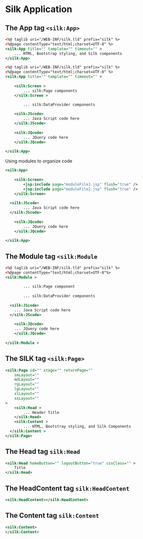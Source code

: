 # Silk Application



## The App tag ```<silk:App>```

```xml
<%@ taglib uri="/WEB-INF/silk.tld" prefix="silk" %>
<%@page contentType="text/html;charset=UTF-8" %>
<silk:App title="" tamplate="" timeout="" >
	... HTML, Bootstrap styling, and Silk components
</silk:App>
```



```xml
<%@ taglib uri="/WEB-INF/silk.tld" prefix="silk" %>
<%@page contentType="text/html;charset=UTF-8" %>
<silk:App title="" tamplate="" timeout="" >
	
	<silk:Screen >
		... silk:Page components
	</silk:Screen >

		... silk:DataProvider components
  
	<silk:JScode>
		... Java Script code here
	</silk:JScode>
	
	<silk:JQcode>
		... JQuery code here
	</silk:JQcode>
	
</silk:App>
```



Using modules to organize code

```xml
<silk:App>
	
	<silk:Screen>
		<jsp:include page="moduleFile1.jsp" flush="true" />
		<jsp:include page="moduleFile2.jsp" flush="true" />
	</silk:Screen>
	
  <silk:JScode>
		... Java Script code here
  </silk:JScode>
  
	<silk:JQcode>
		... JQuery code here
	</silk:JQcode>
	
</silk:App>
```



## The Module tag ```<silk:Module```

```xml
<%@ taglib uri="/WEB-INF/silk.tld" prefix="silk" %>
<%@page contentType="text/html;charset=UTF-8"%>
<silk:Module >
  
		... silk:Page component
  
		... silk:DataProvider components
  
  <silk:JScode>
  	... Java Script code here
  </silk:JScode>
  
	<silk:JQcode>
    ... JQuery code here
	</silk:JQcode>
  
</silk:Module >
```

## The SILK tag ```<silk:Page>```

```xml
<silk:Page id="" stage="" returnPage=""
	smLayout=""
	mdLayout=""
	rgLayout=""
	lgLayout=""
	xlLayout=""
	xxLayout=""
>
	<silk:Head >
		... Header Title
	</silk:Head>
	<silk:Content >
		... HTML, Bootstray styling, and Silk Components
  </silk:Content >
</silk:Page>
```

## The Head tag ```silk:Head```

```xml
<silk:Head homeButton="" logoutButton="true" cssClass="" >
	Title
</silk:Head>
```

## The HeadContent tag ```silk:HeadContent```

```xml
<silk:HeadContent></silk:HeadContent>
```

## The Content tag ```silk:Content```

```xml
<silk:Content>
</silk:Content>
```



